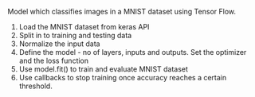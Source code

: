 Model which classifies images in a MNIST dataset using Tensor Flow.

1. Load the MNIST dataset from keras API
2. Split in to training and testing data
3. Normalize the input data
4. Define the model - no of layers, inputs and outputs. Set the optimizer and the loss function
5. Use model.fit() to train and evaluate MNIST dataset
6. Use callbacks to stop training once accuracy reaches a certain threshold.
